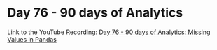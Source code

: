 # Day 76 - 90 days of Analytics



Link to the YouTube Recording:
  [Day 76 - 90 days of Analytics: Missing Values in Pandas](https://youtu.be/L1w5QeoOlGc)


